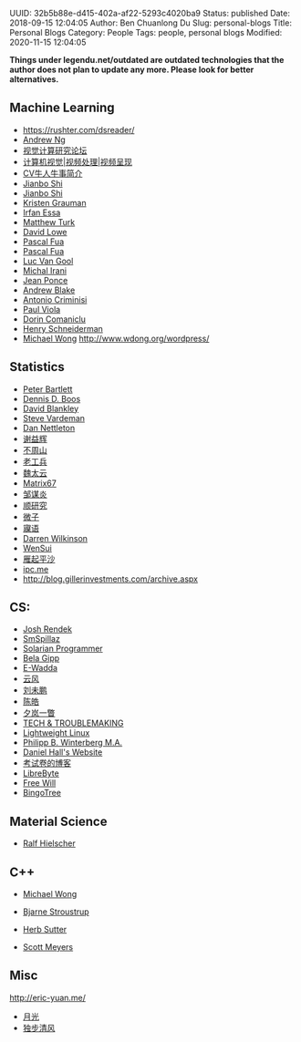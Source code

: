 UUID: 32b5b88e-d415-402a-af22-5293c4020ba9
Status: published
Date: 2018-09-15 12:04:05
Author: Ben Chuanlong Du
Slug: personal-blogs
Title: Personal Blogs
Category: People
Tags: people, personal blogs
Modified: 2020-11-15 12:04:05

**Things under legendu.net/outdated are outdated technologies that the author does not plan to update any more. Please look for better alternatives.**

## Machine Learning

- https://rushter.com/dsreader/
- [Andrew Ng](http://ai.stanford.edu/~ang/)
- [视觉计算研究论坛](http://www.sigvc.org/bbs/forum.php)
- [计算机视觉|视频处理|视频呈现](http://doctorimage.cn/)
- [CV牛人牛事简介](http://doctorimage.cn/2013/01/01/cv-intro-niubility/#6481970-qzone-1-83120-80417069b226f89a8531d1742d53942d)
- [Jianbo Shi](www.cis.upenn.edu/~jshi/)
- [Jianbo Shi](www.cs.cmu.edu/~jshi/)
- [Kristen Grauman](www.cs.utexas.edu/~grauman/)
- [Irfan Essa](www.ic.gatech.edu/people/irfan-essa)
- [Matthew Turk](www.cs.ucsb.edu/~mturk/)
- [David Lowe](http://www.cs.ubc.ca/~lowe/)
- [Pascal Fua](http://cvlab.epfl.ch/~fua/)
- [Pascal Fua](http://people.epfl.ch/pascal.fua)
- [Luc Van Gool](http://www.vision.ee.ethz.ch/~vangool/)
- [Michal Irani](http://www.wisdom.weizmann.ac.il/~irani/)
- [Jean Ponce](http://www.di.ens.fr/~ponce/)
- [Andrew Blake](http://research.microsoft.com/~ablake)
- [Antonio Criminisi](http://research.microsoft.com/en-us/people/antcrim/)
- [Paul Viola](http://research.microsoft.com/en-us/um/people/viola/)
- [Dorin Comaniclu](http://www.cs.cmu.edu/~har/)
- [Henry Schneiderman](http://www.cs.cmu.edu/~hws/)
- [Michael Wong](https://wongmichael.com/)
http://www.wdong.org/wordpress/

## Statistics

- [Peter Bartlett](http://www.stat.berkeley.edu/~bartlett/)
- [Dennis D. Boos](http://www4.stat.ncsu.edu/~boos/)
- [David Blankley](http://www.blankley.com/)
- [Steve Vardeman](http://www.public.iastate.edu/~vardeman/)
- [Dan Nettleton](http://www.public.iastate.edu/~dnett/)
- [谢益辉](http://yihui.name/)
- [不周山](http://www.wentrue.net/blog/)
- [老工兵](http://lgby.blog.sohu.com)
- [魏太云](http://taiyun.cos.name/)
- [Matrix67](http://www.matrix67.com/blog/)
- [邹谋炎](http://blog.sciencenet.cn/u/zoumouyan/)
- [顺研究](http://hi.baidu.com/new/karashun)
- [微子](http://www.douban.com/people/changsheng/)
- [寱语](http://www.kzeng.info/)
- [Darren Wilkinson](http://darrenjw.wordpress.com)
- [WenSui](http:://statcompute.wordpress.com)
- [雁起平沙](http://chen.yanping.me/cn/)
- [ipc.me](http://www.ipc.me/)
- http://blog.gillerinvestments.com/archive.aspx

## CS:
- [Josh Rendek](http://joshrendek.com/)
- [SmSpillaz](http://smspillaz.wordpress.com/)
- [Solarian Programmer](http://solarianprogrammer.com/)
- [Bela Gipp](http://gipp.com/)
- [E-Wadda](http://e-wadda.blogspot.com/)
- [云风](http://blog.codingnow.com)
- [刘未鹏](http://mindhacks.cn)
- [陈皓](http://coolshell.cn)
- [夕岚一瞥](http://blog.sina.com.cn/love851230)
- [TECH & TROUBLEMAKING](http://www.trimentation.com/wp/)
- [Lightweight Linux](http://lightlinux.blogspot.com/)
- [Philipp B. Winterberg M.A.](http://www.philipp-winterberg.com/)
- [Daniel Hall's Website](http://www.danielhall.me/)
- [考试卷的博客](http://www.kaoshijuan.net/blog/)
- [LibreByte](http://www.librebyte.net/en/)
- [Free Will](http://zhuoqiang.me/)
- [BingoTree](http://bingotree.cn/)

## Material Science
- [Ralf Hielscher](http://www-user.tu-chemnitz.de/~rahi/pubs.php?druck)



## C++ 

- [Michael Wong](https://wongmichael.com/)

- [Bjarne Stroustrup](http://www.stroustrup.com/)

- [Herb Sutter](http://herbsutter.com/)

- [Scott Meyers](http://scottmeyers.blogspot.com)

## Misc

http://eric-yuan.me/
- [月光](http://www.williamlong.info/blog/)
- [独步清风](http://dbqf.xyz)